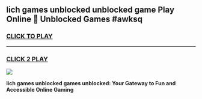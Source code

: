 
## lich games unblocked unblocked game Play Online 👋 Unblocked Games #awksq
<h3>
<a href="https://premium.freeplayer.one?title=lich_games_unblocked&ref=21F">CLICK TO PLAY</a></h3>
<hr>

<h3>
<a href="https://premium.freeplayer.one?title=lich_games_unblocked&ref=21F">CLICK 2 PLAY</a>
  
</h3>

<a href="https://premium.freeplayer.one?title=lich_games_unblocked&ref=21F/"><img src="https://clearcache.store/games.png"></a>


**lich games unblocked games unblocked: Your Gateway to Fun and Accessible Online Gaming**
